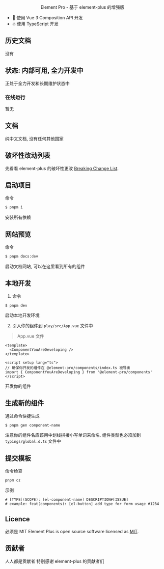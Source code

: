 <p align="center">Element Pro - 基于 element-plus 的增强版</p>

- 💪 使用 Vue 3 Composition API 开发
- 🔥 使用 TypeScript 开发

## 历史文档

没有

## 状态: 内部可用, 全力开发中

正处于全力开发和长期维护状态中

### 在线运行

暂无

## 文档

纯中文文档, 没有任何其他国家

## 破坏性改动列表

先看看 element-plus 的破坏性更改 [Breaking Change List](https://github.com/element-pro/element-pro/issues/162).

## 启动项目

命令

```bash
$ pnpm i
```

安装所有依赖

## 网站预览

命令

```bash
$ pnpm docs:dev
```

启动文档网站, 可以在这里看到所有的组件

## 本地开发

1. 命令

```shell
$ pnpm dev
```

启动本地开发环境

2. 引入你的组件到 `play/src/App.vue` 文件中

> App.vue 文件

```vue
<template>
  <ComponentYouAreDeveloping />
</template>

<script setup lang="ts">
// 确保你开发的组件在 @element-pro/components/index.ts 被导出
import { ComponentYouAreDeveloping } from '@element-pro/components'
</script>
```

开发你的组件

## 生成新的组件

通过命令快捷生成

```bash
$ pnpm gen component-name
```

注意你的组件名应该用中划线拼接小写单词来命名.
组件类型也必须加到 `typings/global.d.ts` 文件中

## 提交模板

命令检查

```bash
pnpm cz
```

示例

```
# [TYPE](SCOPE): [el-component-name] DESCRIPTION#[ISSUE]
# example: feat(components): [el-button] add type for form usage #1234
```

## Licence

必须是 MIT
Element Plus is open source software licensed as
[MIT](https://github.com/element-pro/element-pro/blob/master/LICENSE).

## 贡献者

人人都是贡献者
特别感谢 element-plus 的贡献者们
